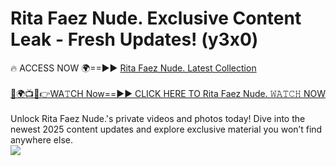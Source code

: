 # Rita Faez Nude. Exclusive Content Leak - Fresh Updates! (y3x0)

🔥 ACCESS NOW 🌍==►► <a href="https://tinyurl.com/yc657z5k" rel="nofollow">Rita Faez Nude. Latest Collection</a>
<br><br>
[🔴🌍📺📱👉WA𝚃CH Now==►► CLICK HERE TO Rita Faez Nude. 𝚆𝙰𝚃𝙲𝙷 NOW](https://tinyurl.com/yc657z5k)
<br><br>
Unlock Rita Faez Nude.'s private videos and photos today! Dive into the newest 2025 content updates and explore exclusive material you won’t find anywhere else.
<br>
<a href="https://tinyurl.com/yc657z5k" rel="nofollow" data-target="animated-image.originalLink"><img src="https://camo.githubusercontent.com/8a4f000d20f83aca3bf7ec5f350d767afa0574a8a352519fd8cfa583a6f93a33/68747470733a2f2f692e696d6775722e636f6d2f644a486b345a712e676966" data-canonical-src="https://i.imgur.com/dJHk4Zq.gif" style="max-width: 100%; display: inline-block;" data-target="animated-image.originalImage"></a>
<br>
